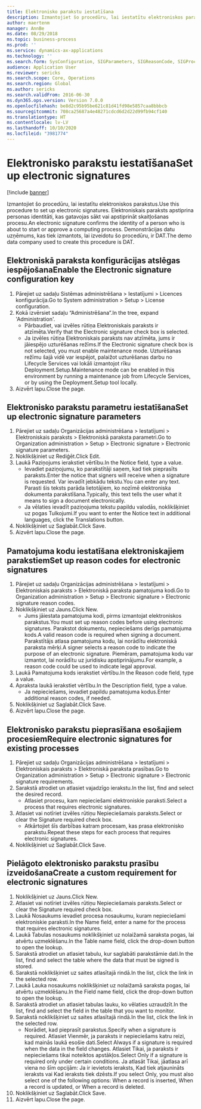 ```yaml
---
title: Elektronisko parakstu iestatīšana
description: Izmantojiet šo procedūru, lai iestatītu elektroniskos parakstus.
author: maertenm
manager: AnnBe
ms.date: 08/29/2018
ms.topic: business-process
ms.prod: ''
ms.service: dynamics-ax-applications
ms.technology: ''
ms.search.form: SysConfiguration, SIGParameters, SIGReasonCode, SIGProcSetup
audience: Application User
ms.reviewer: sericks
ms.search.scope: Core, Operations
ms.search.region: Global
ms.author: sericks
ms.search.validFrom: 2016-06-30
ms.dyn365.ops.version: Version 7.0.0
ms.openlocfilehash: be8d2c95b95be621c81d41fd98e5857caa8bbbcb
ms.sourcegitcommit: 708ca25687a4e48271cdcd6d2d22d99fb94cf140
ms.translationtype: HT
ms.contentlocale: lv-LV
ms.lasthandoff: 10/10/2020
ms.locfileid: "3981774"
---
```

# <a name="set-up-electronic-signatures"></a><span data-ttu-id="83186-103">Elektronisko parakstu iestatīšana</span><span class="sxs-lookup"><span data-stu-id="83186-103">Set up electronic signatures</span></span>

[!include [banner](../../includes/banner.md)]

<span data-ttu-id="83186-104">Izmantojiet šo procedūru, lai iestatītu elektroniskos parakstus.</span><span class="sxs-lookup"><span data-stu-id="83186-104">Use this procedure to set up electronic signatures.</span></span> <span data-ttu-id="83186-105">Elektroniskais paraksts apstiprina personas identitāti, kas gatavojas sākt vai apstiprināt skaitļošanas procesu.</span><span class="sxs-lookup"><span data-stu-id="83186-105">An electronic signature confirms the identity of a person who is about to start or approve a computing process.</span></span> <span data-ttu-id="83186-106">Demonstrācijas datu uzņēmums, kas tiek izmantots, lai izveidotu šo procedūru, ir DAT.</span><span class="sxs-lookup"><span data-stu-id="83186-106">The demo data company used to create this procedure is DAT.</span></span>


## <a name="enable-the-electronic-signature-configuration-key"></a><span data-ttu-id="83186-107">Elektroniskā paraksta konfigurācijas atslēgas iespējošana</span><span class="sxs-lookup"><span data-stu-id="83186-107">Enable the Electronic signature configuration key</span></span>
1. <span data-ttu-id="83186-108">Pārejiet uz sadaļu Sistēmas administrēšana > Iestatījumi > Licences konfigurācija.</span><span class="sxs-lookup"><span data-stu-id="83186-108">Go to System administration > Setup > License configuration.</span></span>
2. <span data-ttu-id="83186-109">Kokā izvērsiet sadaļu “Administrēšana”.</span><span class="sxs-lookup"><span data-stu-id="83186-109">In the tree, expand 'Administration'.</span></span>
    * <span data-ttu-id="83186-110">Pārbaudiet, vai izvēles rūtiņa Elektroniskais paraksts ir atzīmēta.</span><span class="sxs-lookup"><span data-stu-id="83186-110">Verify that the Electronic signature check box is selected.</span></span>  
    * <span data-ttu-id="83186-111">Ja izvēles rūtiņa Elektroniskais paraksts nav atzīmēta, jums ir jāiespējo uzturēšanas režīms.</span><span class="sxs-lookup"><span data-stu-id="83186-111">If the Electronic signature check box is not selected, you must enable maintenance mode.</span></span> <span data-ttu-id="83186-112">Uzturēšanas režīmu šajā vidē var iespējot, palaižot uzturēšanas darbu no Lifecycle Services vai lokāli izmantojot rīku Deployment.Setup.</span><span class="sxs-lookup"><span data-stu-id="83186-112">Maintenance mode can be enabled in this environment by running a maintenance job from Lifecycle Services, or by using the Deployment.Setup tool locally.</span></span>  
3. <span data-ttu-id="83186-113">Aizvērt lapu.</span><span class="sxs-lookup"><span data-stu-id="83186-113">Close the page.</span></span>

## <a name="set-up-electronic-signature-parameters"></a><span data-ttu-id="83186-114">Elektronisko parakstu parametru iestatīšana</span><span class="sxs-lookup"><span data-stu-id="83186-114">Set up electronic signature parameters</span></span>
1. <span data-ttu-id="83186-115">Pārejiet uz sadaļu Organizācijas administrēšana > Iestatījumi > Elektroniskais paraksts > Elektroniskā paraksta parametri.</span><span class="sxs-lookup"><span data-stu-id="83186-115">Go to Organization administration > Setup > Electronic signature > Electronic signature parameters.</span></span>
2. <span data-ttu-id="83186-116">Noklikšķiniet uz Rediģēt.</span><span class="sxs-lookup"><span data-stu-id="83186-116">Click Edit.</span></span>
3. <span data-ttu-id="83186-117">Laukā Paziņojums ierakstiet vērtību.</span><span class="sxs-lookup"><span data-stu-id="83186-117">In the Notice field, type a value.</span></span>
    * <span data-ttu-id="83186-118">Ievadiet paziņojumu, ko parakstītāji saņem, kad tiek pieprasīts paraksts.</span><span class="sxs-lookup"><span data-stu-id="83186-118">Enter the notice that signers will receive when a signature is requested.</span></span> <span data-ttu-id="83186-119">Var ievadīt jebkādu tekstu.</span><span class="sxs-lookup"><span data-stu-id="83186-119">You can enter any text.</span></span> <span data-ttu-id="83186-120">Parasti šis teksts parāda lietotājiem, ko nozīmē elektroniska dokumenta parakstīšana.</span><span class="sxs-lookup"><span data-stu-id="83186-120">Typically, this text tells the user what it means to sign a document electronically.</span></span>  
    * <span data-ttu-id="83186-121">Ja vēlaties ievadīt paziņojuma tekstu papildu valodās, noklikšķiniet uz pogas Tulkojumi.</span><span class="sxs-lookup"><span data-stu-id="83186-121">If you want to enter the Notice text in additional languages, click the Translations button.</span></span>  
4. <span data-ttu-id="83186-122">Noklikšķiniet uz Saglabāt.</span><span class="sxs-lookup"><span data-stu-id="83186-122">Click Save.</span></span>
5. <span data-ttu-id="83186-123">Aizvērt lapu.</span><span class="sxs-lookup"><span data-stu-id="83186-123">Close the page.</span></span>

## <a name="set-up-reason-codes-for-electronic-signatures"></a><span data-ttu-id="83186-124">Pamatojuma kodu iestatīšana elektroniskajiem parakstiem</span><span class="sxs-lookup"><span data-stu-id="83186-124">Set up reason codes for electronic signatures</span></span>
1. <span data-ttu-id="83186-125">Pārejiet uz sadaļu Organizācijas administrēšana > Iestatījumi > Elektroniskais paraksts > Elektroniskā paraksta pamatojuma kodi.</span><span class="sxs-lookup"><span data-stu-id="83186-125">Go to Organization administration > Setup > Electronic signature > Electronic signature reason codes.</span></span>
2. <span data-ttu-id="83186-126">Noklikšķiniet uz Jauns.</span><span class="sxs-lookup"><span data-stu-id="83186-126">Click New.</span></span>
    * <span data-ttu-id="83186-127">Jums jāiestata pamatojuma kodi, pirms izmantojat elektroniskos parakstus.</span><span class="sxs-lookup"><span data-stu-id="83186-127">You must set up reason codes before using electronic signatures.</span></span> <span data-ttu-id="83186-128">Parakstot dokumentu, nepieciešams derīgs pamatojuma kods.</span><span class="sxs-lookup"><span data-stu-id="83186-128">A valid reason code is required when signing a document.</span></span>     <span data-ttu-id="83186-129">Parakstītājs atlasa pamatojuma kodu, lai norādītu elektroniskā paraksta mērķi.</span><span class="sxs-lookup"><span data-stu-id="83186-129">A signer selects a reason code to indicate the purpose of an electronic signature.</span></span> <span data-ttu-id="83186-130">Piemēram, pamatojuma kodu var izmantot, lai norādītu uz juridisku apstiprinājumu.</span><span class="sxs-lookup"><span data-stu-id="83186-130">For example, a reason code could be used to indicate legal approval.</span></span>  
3. <span data-ttu-id="83186-131">Laukā Pamatojuma kods ierakstiet vērtību.</span><span class="sxs-lookup"><span data-stu-id="83186-131">In the Reason code field, type a value.</span></span>
4. <span data-ttu-id="83186-132">Apraksta laukā ierakstiet vērtību.</span><span class="sxs-lookup"><span data-stu-id="83186-132">In the Description field, type a value.</span></span>
    * <span data-ttu-id="83186-133">Ja nepieciešams, ievadiet papildu pamatojuma kodus.</span><span class="sxs-lookup"><span data-stu-id="83186-133">Enter additional reason codes, if needed.</span></span>  
5. <span data-ttu-id="83186-134">Noklikšķiniet uz Saglabāt.</span><span class="sxs-lookup"><span data-stu-id="83186-134">Click Save.</span></span>
6. <span data-ttu-id="83186-135">Aizvērt lapu.</span><span class="sxs-lookup"><span data-stu-id="83186-135">Close the page.</span></span>

## <a name="require-electronic-signatures-for-existing-processes"></a><span data-ttu-id="83186-136">Elektronisko parakstu pieprasīšana esošajiem procesiem</span><span class="sxs-lookup"><span data-stu-id="83186-136">Require electronic signatures for existing processes</span></span>
1. <span data-ttu-id="83186-137">Pārejiet uz sadaļu Organizācijas administrēšana > Iestatījumi > Elektroniskais paraksts > Elektroniskā paraksta prasības.</span><span class="sxs-lookup"><span data-stu-id="83186-137">Go to Organization administration > Setup > Electronic signature > Electronic signature requirements.</span></span>
2. <span data-ttu-id="83186-138">Sarakstā atrodiet un atlasiet vajadzīgo ierakstu.</span><span class="sxs-lookup"><span data-stu-id="83186-138">In the list, find and select the desired record.</span></span>
    * <span data-ttu-id="83186-139">Atlasiet procesu, kam nepieciešami elektroniskie paraksti.</span><span class="sxs-lookup"><span data-stu-id="83186-139">Select a process that requires electronic signatures.</span></span>  
3. <span data-ttu-id="83186-140">Atlasiet vai notīriet izvēles rūtiņu Nepieciešamais paraksts.</span><span class="sxs-lookup"><span data-stu-id="83186-140">Select or clear the Signature required check box.</span></span>
    * <span data-ttu-id="83186-141">Atkārtojiet šīs darbības katram procesam, kas prasa elektronisko parakstu.</span><span class="sxs-lookup"><span data-stu-id="83186-141">Repeat these steps for each process that requires electronic signatures.</span></span>  
4. <span data-ttu-id="83186-142">Noklikšķiniet uz Saglabāt.</span><span class="sxs-lookup"><span data-stu-id="83186-142">Click Save.</span></span>

## <a name="create-a-custom-requirement-for-electronic-signatures"></a><span data-ttu-id="83186-143">Pielāgoto elektronisko parakstu prasību izveidošana</span><span class="sxs-lookup"><span data-stu-id="83186-143">Create a custom requirement for electronic signatures</span></span>
1. <span data-ttu-id="83186-144">Noklikšķiniet uz Jauns.</span><span class="sxs-lookup"><span data-stu-id="83186-144">Click New.</span></span>
2. <span data-ttu-id="83186-145">Atlasiet vai notīriet izvēles rūtiņu Nepieciešamais paraksts.</span><span class="sxs-lookup"><span data-stu-id="83186-145">Select or clear the Signature required check box.</span></span>
3. <span data-ttu-id="83186-146">Laukā Nosaukums ievadiet procesa nosaukumu, kuram nepieciešami elektroniskie paraksti.</span><span class="sxs-lookup"><span data-stu-id="83186-146">In the Name field, enter a name for the process that requires electronic signatures.</span></span>
4. <span data-ttu-id="83186-147">Laukā Tabulas nosaukums noklikšķiniet uz nolaižamā saraksta pogas, lai atvērtu uzmeklēšanu.</span><span class="sxs-lookup"><span data-stu-id="83186-147">In the Table name field, click the drop-down button to open the lookup.</span></span>
5. <span data-ttu-id="83186-148">Sarakstā atrodiet un atlasiet tabulu, kur saglabāti parakstāmie dati.</span><span class="sxs-lookup"><span data-stu-id="83186-148">In the list, find and select the table where the data that must be signed is stored.</span></span>
6. <span data-ttu-id="83186-149">Sarakstā noklikšķiniet uz saites atlasītajā rindā.</span><span class="sxs-lookup"><span data-stu-id="83186-149">In the list, click the link in the selected row.</span></span>
7. <span data-ttu-id="83186-150">Laukā Lauka nosaukums noklikšķiniet uz nolaižamā saraksta pogas, lai atvērtu uzmeklēšanu.</span><span class="sxs-lookup"><span data-stu-id="83186-150">In the Field name field, click the drop-down button to open the lookup.</span></span>
8. <span data-ttu-id="83186-151">Sarakstā atrodiet un atlasiet tabulas lauku, ko vēlaties uzraudzīt.</span><span class="sxs-lookup"><span data-stu-id="83186-151">In the list, find and select the field in the table that you want to monitor.</span></span>
9. <span data-ttu-id="83186-152">Sarakstā noklikšķiniet uz saites atlasītajā rindā.</span><span class="sxs-lookup"><span data-stu-id="83186-152">In the list, click the link in the selected row.</span></span>
    * <span data-ttu-id="83186-153">Norādiet, kad pieprasīt parakstus.</span><span class="sxs-lookup"><span data-stu-id="83186-153">Specify when a signature is required.</span></span>     <span data-ttu-id="83186-154">Atlasiet Vienmēr, ja paraksts ir nepieciešams katru reizi, kad mainās laukā esošie dati.</span><span class="sxs-lookup"><span data-stu-id="83186-154">Select Always if a signature is required when the data in the field changes.</span></span>     <span data-ttu-id="83186-155">Atlasiet Tikai, ja paraksts ir nepieciešams tikai noteiktos apstākļos.</span><span class="sxs-lookup"><span data-stu-id="83186-155">Select Only if a signature is required only under certain conditions.</span></span> <span data-ttu-id="83186-156">Ja atlasāt Tikai, jāatlasa arī viena no šīm opcijām: Ja ir ievietots ieraksts, Kad tiek atjaunināts ieraksts vai Kad ieraksts tiek dzēsts.</span><span class="sxs-lookup"><span data-stu-id="83186-156">If you select Only, you must also select one of the following options: When a record is inserted, When a record is updated, or When a record is deleted.</span></span>  
10. <span data-ttu-id="83186-157">Noklikšķiniet uz Saglabāt.</span><span class="sxs-lookup"><span data-stu-id="83186-157">Click Save.</span></span>
11. <span data-ttu-id="83186-158">Aizvērt lapu.</span><span class="sxs-lookup"><span data-stu-id="83186-158">Close the page.</span></span>


